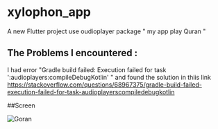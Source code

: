# xylophon_app

A new Flutter project use oudioplayer package " my app play Quran "


## The Problems I encountered :

I had error "Gradle build failed: Execution failed for task ':audioplayers:compileDebugKotlin' " and found the solution in thiis link 
https://stackoverflow.com/questions/68967375/gradle-build-failed-execution-failed-for-task-audioplayerscompiledebugkotlin

##Screen


![Goran](https://user-images.githubusercontent.com/90145056/144884274-3bc38d8d-7464-4efa-95e8-048a7a674c36.PNG)

